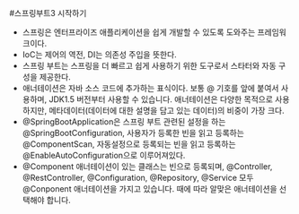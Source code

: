 #스프링부트3 시작하기

- 스프링은 엔터프라이즈 애플리케이션을 쉽게 개발할 수 있도록 도와주는 프레임워크이다.
- IoC는 제어의 역전, DI는 의존성 주입을 뜻한다.
- 스프링 부트는 스프링을 더 빠르고 쉽게 사용하기 위한 도구로서 스타터와 자동 구성을 제공한다.
- 애너테이션은 자바 소스 코드에 추가하는 표식이다. 보통 @ 기호를 앞에 붙여서 사용하며, JDK1.5 버전부터 사용할 수 있습니다. 애너테이션은 다양한 목적으로 사용하지만, 메타데이터(데이터에 대한 설명을 담고 있는 데이터)의 비중이 가장 크다.
- @SpringBootApplication은 스프링 부트 관련된 설정을 하는 @SpringBootConfiguration, 사용자가 등록한 빈을 읽고 등록하는 @ComponentScan, 자동설정으로 등록되는 빈을 읽고 등록하는 @EnableAutoConfiguration으로 이루어져있다.
- @Component 애너테이션이 있는 클래스는 빈으로 등록되며, @Controller, @RestController, @Configuration, @Repository, @Service 모두 @Conponent 애너테이션을 가지고 있습니다. 때에 따라 알맞은 애너테이션을 선택해야 합니다.
